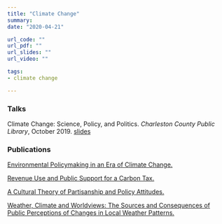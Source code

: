 ```yaml
---
title: "Climate Change"
summary: 
date: "2020-04-21"

url_code: ""
url_pdf: ""
url_slides: ""
url_video: ""

tags: 
- climate change

---
```


### Talks 

<i class="fas fa-microphone"></i> Climate Change: Science, Policy, and Politics. _Charleston County Public Library_, October 2019. <i class="fas fa-file-pdf"></i> [slides](library2019.pdf) 


### Publications 

<i class="fas fa-book"></i> <a href="/publication/env-book/" itemprop="url"><span itemprop="name">Environmental Policymaking in an Era of Climate Change.</span></a> 

<i class="far fa-file"></i> <a href="/publication/carbon-tax/" itemprop="url"><span itemprop="name">Revenue Use and Public Support for a Carbon Tax. </span></a>

<i class="far fa-file"></i> <a href="/publication/ct-party/" itemprop="url"><span itemprop="name">A Cultural Theory of Partisanship and Policy Attitudes.</span></a>

<i class="far fa-file"></i> <a href="/publication/ct-weather/" itemprop="url"><span itemprop="name">Weather, Climate and Worldviews: The Sources and Consequences of Public Perceptions of Changes in Local Weather Patterns.</span></a>
